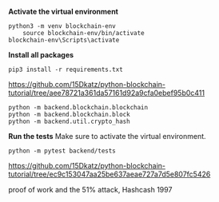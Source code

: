 **Activate the virtual environment**

```
python3 -m venv blockchain-env
    source blockchain-env/bin/activate
blockchain-env\Scripts\activate
```

**Install all packages**

```
pip3 install -r requirements.txt
```

https://github.com/15Dkatz/python-blockchain-tutorial/tree/aee78721a361da57161d92a9cfa0ebef95b0c411

```
python -m backend.blockchain.blockchain
python -m backend.blockchain.block
python -m backend.util.crypto_hash
```

**Run the tests**
Make sure to activate the virtual environment.

```
python -m pytest backend/tests
```

https://github.com/15Dkatz/python-blockchain-tutorial/tree/ec9c153047aa25be637aeae727a7d5e807fc5426

proof of work and the 51% attack, Hashcash 1997
